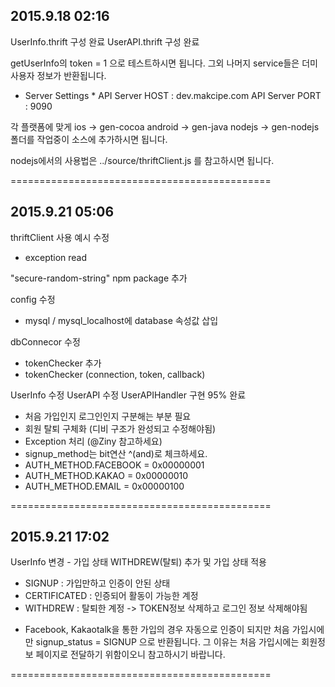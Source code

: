 2015.9.18 02:16
--------------------------------------------
UserInfo.thrift 구성 완료
UserAPI.thrift 구성 완료

getUserInfo의 token = 1 으로 테스트하시면 됩니다.
그외 나머지 service들은 더미 사용자 정보가 반환됩니다.

* Server Settings *
API Server HOST : dev.makcipe.com
API Server PORT : 9090

각 플랫폼에 맞게
ios 	->	gen-cocoa
android ->	gen-java
nodejs 	-> 	gen-nodejs
폴더를 작업중이 소스에 추가하시면 됩니다.

nodejs에서의 사용법은
../source/thriftClient.js
를 참고하시면 됩니다.

=============================================


2015.9.21 05:06
--------------------------------------------
thriftClient 사용 예시 수정
 - exception read

"secure-random-string" npm package 추가

config 수정
- mysql / mysql_localhost에 database 속성값 삽입

dbConnecor 수정
 - tokenChecker 추가
 - tokenChecker (connection, token, callback)

UserInfo 수정
UserAPI 수정
UserAPIHandler 구현 95% 완료
 - 처음 가입인지 로그인인지 구분해는 부분 필요
 - 회원 탈퇴 구체화 (디비 구조가 완성되고 수정해야됨)
 - Exception 처리 (@Ziny 참고하세요)
 - signup_method는 bit연산 ^(and)로 체크하세요.
  - AUTH_METHOD.FACEBOOK =	0x00000001
  - AUTH_METHOD.KAKAO = 	0x00000010
  - AUTH_METHOD.EMAIL = 	0x00000100

 =============================================


 2015.9.21 17:02
--------------------------------------------
UserInfo 변경 - 가입 상태 WITHDREW(탈퇴) 추가 및 가입 상태 적용
 - SIGNUP : 가입만하고 인증이 안된 상태
 - CERTIFICATED : 인증되어 활동이 가능한 계정
 - WITHDREW : 탈퇴한 계정 -> TOKEN정보 삭제하고 로그인 정보 삭제해야됨
 
 * Facebook, Kakaotalk을 통한 가입의 경우 자동으로 인증이 되지만 처음 가입시에만 signup_status = SIGNUP 으로 반환됩니다. 그 이유는 처음 가입시에는 회원정보 페이지로 전달하기 위함이오니 참고하시기 바랍니다.

 =============================================